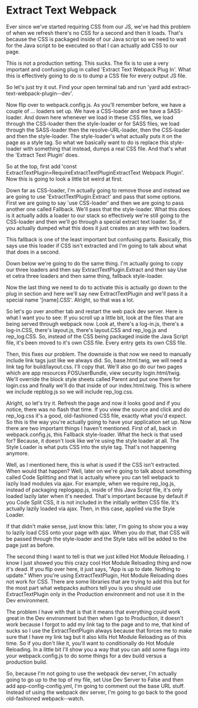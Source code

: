 # Extract Text Webpack

Ever since we've started requiring CSS from our JS, we've had this problem of when we refresh there's no CSS for a second and then it loads. That's because the CSS is packaged inside of our Java script so we need to wait for the Java script to be executed so that I can actually add CSS to our page.

This is not a production setting. This sucks. The fix is to use a very important and confusing plug in called 'Extract Text Webpack Plug In'. What this is effectively going to do is to dump a CSS file for every output JS file.

So let's just try it out. Find your open terminal tab and run 'yard add extract-text-webpack-plugin--dev'.

Now flip over to webpack.config.js. As you'll remember before, we have a couple of ... loaders set up. We have a CSS-loader and we have a SASS-loader. And down here whenever we load in these CSS files, we load through the CSS-loader then the style-loader or for SASS files, we load through the SASS-loader then the resolve-URL-loader, then the CSS-loader and then the style-loader. The style-loader's what actually puts it on the page as a style tag. So what we basically want to do is replace this style-loader with something that instead, dumps a real CSS file. And that's what the 'Extract Text Plugin' does.

So at the top, first add 'const ExtractTextPlugin=RequireExtractTextPluginExtractText Webpack Plugin'. Now this is going to look a little bit weird at first.

Down far as CSS-loader, I'm actually going to remove those and instead we are going to use 'ExtractTextPlugin.Extract' and pass that some options. First we are going to say 'use CSS-loader' and then we are going to pass another one called Fallback. We'll pass that the style-loader. What this does is it actually adds a loader to our stack so effectively we're still going to the CSS-loader and then we'll go through a special extract text loader. So, if you actually dumped what this does it just creates an aray with two loaders.

This fallback is one of the least important but confusing parts. Basically, this says use this loader if CSS isn't extracted and I'm going to talk about what that does in a second.

Down below we're going to do the same thing. I'm actually going to copy our three loaders and then say ExtractTextPlugin.Extract and then say Use et cetra three loaders and then same thing, fallback style-loader.

Now the last thing we need to do to activate this is actually go down to the plug in section and here we'll say new ExtractTextPlugin and we'll pass it a special name '[name].CSS'. Alright, so that was a lot.

So let's go over another tab and restart the web pack dev server. Here is what I want you to see: If you scroll up a little bit, look at the files that are being served through webpack now. Look at, there's a log-in.js, there's a log-in.CSS, there's layout.js, there's layout.CSS and rep_log.js and rep_log.CSS. So, instead of the CSS being packaged inside the Java Script file, it's been moved to it's own CSS file. Every entry gets its own CSS file.

Then, this fixes our problem. The downside is that now we need to manually include link tags just like we always did. So, base.html.twig, we will need a link tag for build/layout.css. I'll copy that. We'll also go do our two pages which are app resources FOSUserBundle, view security login.html/twig. We'll override the block style sheets called Parent and put one there for login.css and finally we'll do that inside of our index.html.twig. This is where we include repblog.js so we will include rep_log.css.

Alright, so let's try it. Refresh the page and now it looks good and if you notice, there was no flash that time. If you view the source and click and do rep_log.css it's a good, old-fashioned CSS file, exactly what you'd expect. So this is the way you're actually going to have your application set up. Now there are two important things I haven't mentioned. First of all, back in webpack.config.js, this Fallback style-loader. What the heck is that used for? Because, it doesn't look like we're using the style loader at all. The Style Loader is what puts CSS into the style tag. That's not happening anymore.

Well, as I mentioned here, this is what is used if the CSS isn't extracted. When would that happen? Well, later on we're going to talk about something called Code Splitting and that is actually where you can tell webpack to lazily load modules via ajax. For example, when we require rep_log.js, instead of packaging replogapp.js, inside of this Java Script file, it's only loaded lazily later when it's needed. That's important because by default if you Code Split CSS, it is not included in the initially written CSS file. It's actually lazily loaded via ajax. Then, in this case, applied via the Style Loader.

If that didn't make sense, just know this: later, I'm going to show you a way to lazily load CSS onto your page with ajax. When you do that, that CSS will be passed through the style-loader and the Style tabs will be added to the page just as before.

The second thing I want to tell is that we just killed Hot Module Reloading. I know I just showed you this crazy cool Hot Module Reloading thing and now it's dead. If you flip over here, it just says, "App is up to date. Nothing to update." When you're using ExtractTextPlugin, Hot Module Reloading does not work for CSS. There are some libraries that are trying to add this but for the most part what webpacks authors tell you is you should use ExtractTextPlugin only in the Production environment and not use it in the Dev environment.

The problem I have with that is that it means that everything could work great in the Dev environment but then when I go to Production, it doesn't work because I forgot to add my link tag to the page and to me, that kind of sucks so I use the ExtractTextPlugin always because that forces me to make sure that I have my link tag but it also kills Hot Module Reloading as of this time. So if you don't like it, you'll want to conditionally do Hot Module Reloading. In a little bit I'll show you a way that you can add some flags into your webpack.config.js to do some things for a dev build versus a production build.

So, because I'm not going to use the webpack dev server, I'm actually going to go up to the top of my file, set Use Dev Server to False and then add app-config-config.yml, I'm going to comment out the base URL stuff. Instead of using the webpack dev server, I'm going to go back to the good old-fashioned webpack--watch.
